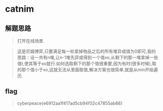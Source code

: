 # catnim

## 解题思路

> 打开在线场景.

> 这是尼姆博弈,只要满足每一轮拿掉物品之后的所有堆异或值为0即可,我的思路：设一共有n堆,让n-1堆先异或得到一个值xo,从剩下的那一堆拿掉一些值t,使其等于xo就行.如何选取剩下的那个值很重要,因为有时(很多时候),取的那个值小于xo,这就无法从里面取值,解决方案也很简单,就是从min开始遍历.

## flag

> cyberpeace{e6912aa1f417ad5cb94f02c47855ab88}
